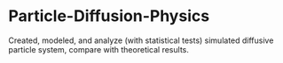 # Particle-Diffusion-Physics
Created, modeled, and analyze (with statistical tests) simulated diffusive particle system, compare with theoretical results.

